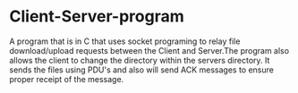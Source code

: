 # Client-Server-program
A program that is in C that uses socket programing to relay file download/upload requests
between the Client and Server.The program also allows the client to change the directory
within the servers directory. It sends the files using PDU's and also will send ACK messages
to ensure proper receipt of the message. 
